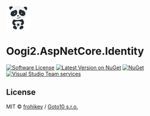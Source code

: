 ![Oogi2.AspNetCore.Identity](https://raw.githubusercontent.com/goto10hq/Oogi2.AspNetCore.Identity/master/oogi2.aspnetcoreidentity-icon.png)

# Oogi2.AspNetCore.Identity

[![Software License](https://img.shields.io/badge/license-MIT-brightgreen.svg?style=flat-square)](LICENSE.md)
[![Latest Version on NuGet](https://img.shields.io/nuget/v/Oogi2.AspNetCore.Identity.svg?style=flat-square)](https://www.nuget.org/packages/Oogi2.AspNetCore.Identity/)
[![NuGet](https://img.shields.io/nuget/dt/Oogi2.AspNetCore.Identity.svg?style=flat-square)](https://www.nuget.org/packages/Oogi2.AspNetCore.Identity/)
[![Visual Studio Team services](https://img.shields.io/vso/build/frohikey/c3964e53-4bf3-417a-a96e-661031ef862f/128.svg?style=flat-square)](https://github.com/goto10hq/Oogi2.AspNetCore.Identity)

## License

MIT © [frohikey](http://frohikey.com) / [Goto10 s.r.o.](http://www.goto10.cz)
